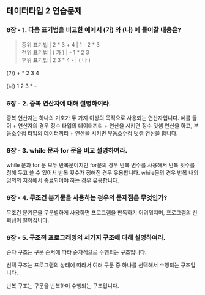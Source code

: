 ## 데이터타입 2 연습문제

### 6장 - 1. 다음 표기법을 비교한 예에서 (가) 와  (나) 에 들어갈 내용은?

> 중위 표기법 |   2 * 3 + 4  |  1 - 2 * 3    
전위 표기법   | (  가  )     |   - 1 * 2 3    
후위 표기법   | 2 3 * 4 -    | (  나  )    
> 

(가) + * 2 3 4

(나) 1 2 3 * -

### 6장 - 2. 중복 연산자에 대해 설명하여라.

중복 연산자는 하나의 기호가 두 가지 이상의 목적으로 사용되는 연산자입니다. 예를 들어 + 연산자의 경우 정수 타입의 데이터끼리 + 연산을 시키면 정수 덧셈 연산을 하고, 부동소수점 타입의 데이터끼리 + 연산을 시키면 부동소수점 덧셈 연산을 합니다.

### 6장 - 3. while 문과 for 문을 비교 설명하여라.

while 문과 for 문 모두 반복문이지만 for문의 경우 반복 변수를 사용해서 반복 횟수를 정해 두고 쓸 수 있어서 반복 횟수가 정해진 경우 유용합니다. while문의 경우 반복 내의 임의의 지점에서 종료되어야 하는 경우 유용합니다.

### 6장 - 4. 무조건 분기문을 사용하는 경우의 문제점은 무엇인가?

무조건 분기문을 무분별하게 사용하면 프로그램을 판독하기 어려워지며, 프로그램의 신뢰성이 떨어집니다. 

### 6장 - 5. 구조적 프로그래밍의 세가지 구조에 대해 설명하여라.

순차 구조는 구문 순서에 따라 순차적으로 수행되는 구조입니다.

선택 구조는 프로그램의 상태에 따라서 여러 구문 중 하나를 선택해서 수행되는 구조입니다.

반복 구조는 구문을 반복하며 수행되는 구조입니다.
